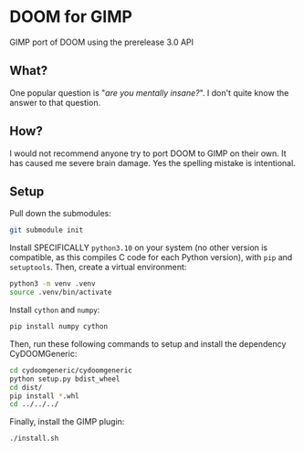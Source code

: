 # DOOM for GIMP
GIMP port of DOOM using the prerelease 3.0 API
## What?
One popular question is "*are you mentally insane?*". I don't quite know the answer to that question.  
## How?
I would not recommend anyone try to port DOOM to GIMP on their own. It has caused me severe brain damage. Yes the spelling mistake is intentional.
## Setup
Pull down the submodules:
```bash
git submodule init
```
Install SPECIFICALLY `python3.10` on your system (no other version is compatible, as this compiles C code for each Python version), with `pip` and `setuptools`. Then, create a virtual environment:
```bash
python3 -m venv .venv
source .venv/bin/activate
```
Install `cython` and `numpy`:
```bash
pip install numpy cython
```
Then, run these following commands to setup and install the dependency CyDOOMGeneric:
```bash
cd cydoomgeneric/cydoomgeneric
python setup.py bdist_wheel
cd dist/
pip install *.whl
cd ../../../
```
Finally, install the GIMP plugin:
```bash
./install.sh
```
